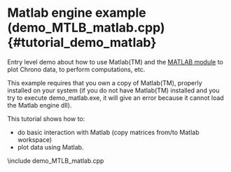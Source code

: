 Matlab engine example (demo_MTLB_matlab.cpp)  {#tutorial_demo_matlab}
==========================

Entry level demo about how to use Matlab(TM) and the
[MATLAB module](group__matlab__module.html)
to plot Chrono data, 
to perform computations, etc. 

This example requires that you own a copy of Matlab(TM),
properly installed on your system (if you do not have Matlab(TM) 
installed and you try to execute demo_matlab.exe, 
it will give an error because it cannot load the 
Matlab engine dll). 

This tutorial shows how to:

- do basic interaction with Matlab (copy matrices from/to Matlab workspace)
- plot data using Matlab. 


\include demo_MTLB_matlab.cpp

